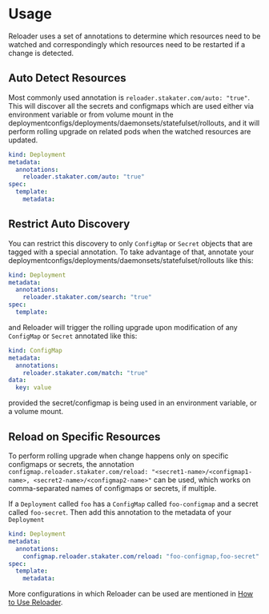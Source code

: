 # Usage

Reloader uses a set of annotations to determine which resources need to be watched and correspondingly which resources need to be restarted if a change is detected.

## Auto Detect Resources

Most commonly used annotation is `reloader.stakater.com/auto: "true"`. This will discover all the secrets and configmaps which are used either via environment variable or from volume mount in the deploymentconfigs/deployments/daemonsets/statefulset/rollouts, and it will perform rolling upgrade on related pods when the watched resources are updated.

```yaml
kind: Deployment
metadata:
  annotations:
    reloader.stakater.com/auto: "true"
spec:
  template:
    metadata:
```

## Restrict Auto Discovery

You can restrict this discovery to only `ConfigMap` or `Secret` objects that
are tagged with a special annotation. To take advantage of that, annotate
your deploymentconfigs/deployments/daemonsets/statefulset/rollouts like this:

```yaml
kind: Deployment
metadata:
  annotations:
    reloader.stakater.com/search: "true"
spec:
  template:
```

and Reloader will trigger the rolling upgrade upon modification of any
`ConfigMap` or `Secret` annotated like this:

```yaml
kind: ConfigMap
metadata:
  annotations:
    reloader.stakater.com/match: "true"
data:
  key: value
```

provided the secret/configmap is being used in an environment variable, or a
volume mount.

## Reload on Specific Resources

To perform rolling upgrade when change happens only on specific configmaps or secrets, the annotation `configmap.reloader.stakater.com/reload: "<secret1-name>/<configmap1-name>, <secret2-name>/<configmap2-name>"` can be used, which works on comma-separated names of configmaps or secrets, if multiple.

If a `Deployment` called `foo` has a `ConfigMap` called `foo-configmap` and a secret called `foo-secret`. Then add this annotation to the metadata of your `Deployment`

```yaml
kind: Deployment
metadata:
  annotations:
    configmap.reloader.stakater.com/reload: "foo-configmap,foo-secret"
spec:
  template:
    metadata:
```

More configurations in which Reloader can be used are mentioned in [How to Use Reloader](https://github.com/stakater/Reloader/tree/master#how-to-use-reloader).
